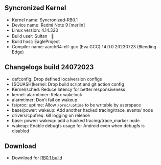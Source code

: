 ## Syncronized Kernel
* Kernel name: Syncronized-RB0.1
* Device name: Redmi Note 9 [merlin]
* Linux version: 4.14.320
* Build user: Sultanㅤ👾 ⁪⁬⁮⁮⁮⁮ ‌‌‌
* Build host: EagleProject
* Compiler name: aarch64-elf-gcc (Eva GCC) 14.0.0 20230723 (Bleeding Edge)

## Changelogs build 24072023
* defconfig: Drop defined localversion configs
* [SQUASH]kernel: Drop build script and git action config
* Kernel/sched: Reduce latency for better responsiveness
* kernel: alarmtimer: Relax wakelock
* alarmtimer: Don't fail on wakeup
* fs/proc: uptime: Allow `/proc/uptime` to be writable by userspace
* base/power: wakeup: Add another hacked tracing/trace_events/ node
* drivers/cpufreq: kill logging on release
* base: power: wakeup: add a hacked tracing/trace_marker node
* wakeup: Enable debugfs usage for Android even when debugfs is disabled

## Download
* Download for [RB0.1 build](https://github.com/Eagle-Projekt/kernel-build/releases/tag/RB0.1)
